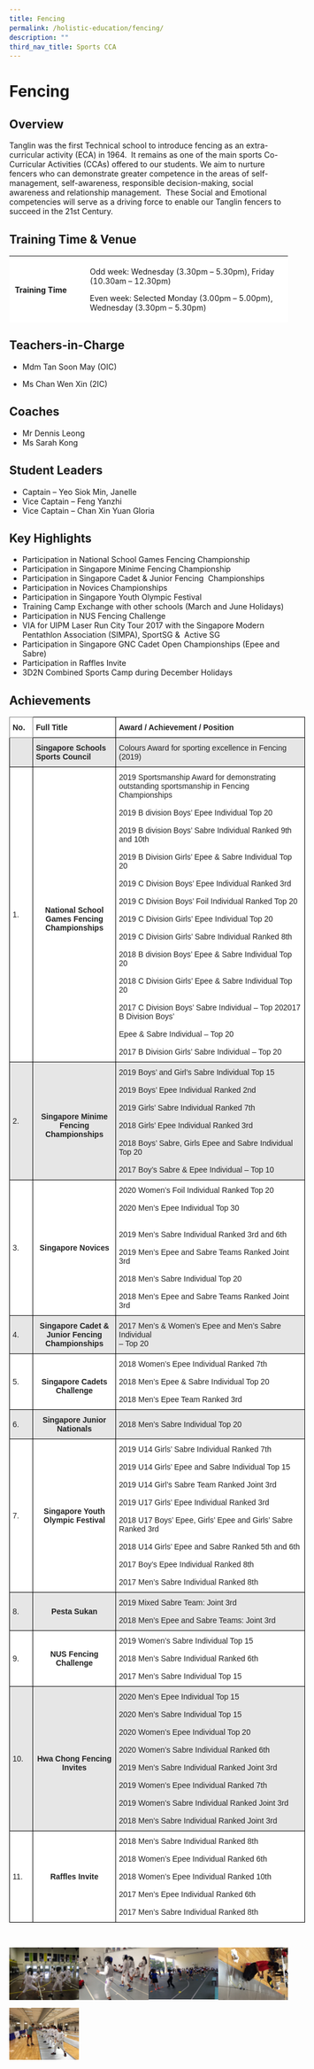```yaml
---
title: Fencing
permalink: /holistic-education/fencing/
description: ""
third_nav_title: Sports CCA
---
```

# Fencing


## Overview 


Tanglin was the first Technical school to introduce fencing as an extra-curricular activity (ECA) in 1964.  It remains as one of the main sports Co-Curricular Activities (CCAs) offered to our students. We aim to nurture fencers who can demonstrate greater competence in the areas of self-management, self-awareness, responsible decision-making, social awareness and relationship management.  These Social and Emotional competencies will serve as a driving force to enable our Tanglin fencers to succeed in the 21st Century.

Training Time & Venue 
----------------------

<table width="694" style="box-sizing: inherit; border-collapse: collapse; border-spacing: 0px; max-width: 100%; height: 120px;"><tbody style="box-sizing: inherit;"><tr style="box-sizing: inherit; background: rgb(255, 255, 255);"><td style="box-sizing: inherit; padding: 5px 10px; width: 154.667px;"><strong style="box-sizing: inherit; font-weight: bold;">Training Time</strong></td><td style="box-sizing: inherit; padding: 5px 10px; width: 524px;"><p style="box-sizing: inherit; font-size: 1em;">Odd week: Wednesday (3.30pm – 5.30pm), Friday (10.30am – 12.30pm)</p><p style="box-sizing: inherit; font-size: 1em;">Even week: Selected Monday (3.00pm – 5.00pm), Wednesday (3.30pm – 5.30pm)</p></td></tr><tr style="box-sizing: inherit; background: rgb(230, 230, 230);"><td style="box-sizing: inherit; padding: 5px 10px; width: 154.667px;"><strong style="box-sizing: inherit; font-weight: bold;">Training Venue</strong></td><td style="box-sizing: inherit; padding: 5px 10px; width: 524px;">School Hall / 2nd level Open Space</td></tr></tbody></table>

## Teachers-in-Charge


*   Mdm Tan Soon May (OIC)
    
*   Ms Chan Wen Xin (2IC)
    

## Coaches


*   Mr Dennis Leong
*   Ms Sarah Kong

## Student Leaders


*   Captain – Yeo Siok Min, Janelle
*   Vice Captain – Feng Yanzhi
*   Vice Captain – Chan Xin Yuan Gloria

## Key Highlights


*   Participation in National School Games Fencing Championship
*   Participation in Singapore Minime Fencing Championship
*   Participation in Singapore Cadet & Junior Fencing  Championships
*   Participation in Novices Championships
*   Participation in Singapore Youth Olympic Festival
*   Training Camp Exchange with other schools (March and June Holidays)
*   Participation in NUS Fencing Challenge
*   VIA for UIPM Laser Run City Tour 2017 with the Singapore Modern Pentathlon Association (SIMPA), SportSG &  Active SG
*   Participation in Singapore GNC Cadet Open Championships (Epee and Sabre)
*   Participation in Raffles Invite
*   3D2N Combined Sports Camp during December Holidays

## Achievements

<style type="text/css">
.tg  {border-collapse:collapse;border-spacing:0;}
.tg td{border-color:black;border-style:solid;border-width:1px;font-family:Arial, sans-serif;font-size:14px;
  overflow:hidden;padding:10px 5px;word-break:normal;}
.tg th{border-color:black;border-style:solid;border-width:1px;font-family:Arial, sans-serif;font-size:14px;
  font-weight:normal;overflow:hidden;padding:10px 5px;word-break:normal;}
.tg .tg-l2bf{background-color:#FFF;color:#222;font-weight:bold;text-align:left;vertical-align:top}
.tg .tg-h5mn{background-color:#E6E6E6;color:#222;text-align:left;vertical-align:middle}
.tg .tg-xyrl{background-color:#E6E6E6;color:#222;text-align:left;vertical-align:top}
.tg .tg-0f6e{background-color:#FFF;border-color:inherit;color:#222;font-weight:bold;text-align:left;vertical-align:top}
.tg .tg-rs0e{background-color:#E6E6E6;color:#222;font-weight:bold;text-align:left;vertical-align:top}
.tg .tg-1ppo{background-color:#FFF;color:#222;text-align:left;vertical-align:middle}
.tg .tg-4ufn{background-color:#FFF;color:#222;font-weight:bold;text-align:center;vertical-align:top}
.tg .tg-tsok{background-color:#FFF;color:#222;text-align:left;vertical-align:top}
.tg .tg-pr30{background-color:#E6E6E6;color:#222;font-weight:bold;text-align:center;vertical-align:top}
.tg .tg-a3j2{background-color:#FFF;color:#222;text-align:center;vertical-align:middle}
</style>
<table class="tg" style="undefined;table-layout: fixed; width: 535px">
<colgroup>
<col style="width: 42.2px">
<col style="width: 150.2px">
<col style="width: 342.2px">
</colgroup>
<thead>
  <tr>
    <th class="tg-0f6e"><span style="font-weight:bold">No.</span></th>
    <th class="tg-l2bf"><span style="font-weight:bold">Full Title</span></th>
    <th class="tg-l2bf"><span style="font-weight:bold">Award / Achievement / Position</span></th>
  </tr>
</thead>
<tbody>
  <tr>
    <td class="tg-h5mn"> </td>
    <td class="tg-rs0e"><span style="font-weight:bold">Singapore Schools Sports Council</span></td>
    <td class="tg-xyrl">Colours Award for sporting excellence in Fencing (2019)</td>
  </tr>
  <tr>
    <td class="tg-1ppo">1.</td>
    <td class="tg-4ufn"><br><br><br><br><br><br><br><br><br><br><br><br><br><br><br><span style="font-weight:bold">National School Games Fencing Championships</span></td>
    <td class="tg-tsok">2019 Sportsmanship Award for demonstrating outstanding sportsmanship in Fencing Championships <br><br>2019 B division Boys’ Epee Individual Top 20<br><br>2019 B division Boys’ Sabre Individual Ranked 9th and 10th<br><br>2019 B Division Girls’ Epee &amp; Sabre Individual Top 20<br><br>2019 C Division Boys’ Epee Individual Ranked 3rd<br><br>2019 C Division Boys’ Foil Individual Ranked Top 20<br><br>2019 C Division Girls’ Epee Individual Top 20<br><br>2019 C Division Girls’ Sabre Individual Ranked 8th<br><br>2018 B division Boys’ Epee &amp; Sabre Individual Top 20<br><br>2018 C Division Girls’ Epee &amp; Sabre Individual Top 20<br><br>2017 C Division Boys’ Sabre Individual – Top 202017 B Division Boys’ <br><br>Epee &amp; Sabre Individual – Top 20<br><br>2017 B Division Girls’ Sabre Individual – Top 20 </td>
  </tr>
  <tr>
    <td class="tg-h5mn">2.</td>
    <td class="tg-pr30"><br><br><br><br><br><span style="font-weight:bold">Singapore Minime Fencing Championships </span></td>
    <td class="tg-xyrl">2019 Boys’ and Girl’s Sabre Individual Top 15<br><br>2019 Boys’ Epee Individual Ranked 2nd<br><br>2019 Girls’ Sabre Individual Ranked 7th <br><br>2018 Girls’ Epee Individual Ranked 3rd<br><br>2018 Boys’ Sabre, Girls Epee and Sabre Individual Top 20<br><br>2017 Boy’s Sabre &amp; Epee Individual – Top 10</td>
  </tr>
  <tr>
    <td class="tg-1ppo">3.</td>
    <td class="tg-a3j2"> <span style="font-weight:bold">Singapore Novices</span></td>
    <td class="tg-tsok">2020 Women’s Foil Individual Ranked Top 20 <br><br>2020 Men’s Epee Individual Top 30 <br><br><br>2019 Men’s Sabre Individual Ranked 3rd and 6th <br><br>2019 Men’s Epee and Sabre Teams Ranked Joint 3rd <br><br>2018 Men’s Sabre Individual Top 20<br><br>2018 Men’s Epee and Sabre Teams Ranked Joint 3rd</td>
  </tr>
  <tr>
    <td class="tg-h5mn">4.</td>
    <td class="tg-pr30"><span style="font-weight:bold">Singapore Cadet &amp; Junior Fencing Championships</span></td>
    <td class="tg-xyrl">2017 Men’s &amp; Women’s Epee and Men’s Sabre Individual<br>– Top 20</td>
  </tr>
  <tr>
    <td class="tg-1ppo">5.</td>
    <td class="tg-a3j2"> <br><span style="font-weight:bold">Singapore Cadets Challenge </span><br></td>
    <td class="tg-tsok">2018 Women’s Epee Individual Ranked 7th<br><br>2018 Men’s Epee &amp; Sabre Individual Top 20<br><br>2018 Men’s Epee Team Ranked 3rd</td>
  </tr>
  <tr>
    <td class="tg-h5mn">6.</td>
    <td class="tg-pr30"><span style="font-weight:bold">Singapore Junior Nationals </span></td>
    <td class="tg-h5mn">2018 Men’s Sabre Individual Top 20</td>
  </tr>
  <tr>
    <td class="tg-1ppo">7.</td>
    <td class="tg-a3j2"> <span style="font-weight:bold">Singapore Youth Olympic Festival </span></td>
    <td class="tg-tsok">2019 U14 Girls’ Sabre Individual Ranked 7th <br><br>2019 U14 Girls’ Epee and Sabre Individual Top 15 <br><br>2019 U14 Girl’s Sabre Team Ranked Joint 3rd<br><br>2019 U17 Girls’ Epee Individual Ranked 3rd<br><br>2018 U17 Boys’ Epee, Girls’ Epee and Girls’ Sabre <br>Ranked 3rd<br><br>2018 U14 Girls’ Epee and Sabre Ranked 5th and 6th  <br><br>2017 Boy’s Epee Individual Ranked 8th<br><br>2017 Men’s Sabre Individual Ranked 8th</td>
  </tr>
  <tr>
    <td class="tg-h5mn">8.</td>
    <td class="tg-pr30"><br><span style="font-weight:bold">Pesta Sukan</span></td>
    <td class="tg-xyrl">2019 Mixed Sabre Team: Joint 3rd <br><br>2018 Men’s Epee and Sabre Teams: Joint 3rd</td>
  </tr>
  <tr>
    <td class="tg-1ppo">9.</td>
    <td class="tg-a3j2"> <span style="font-weight:bold">NUS Fencing Challenge </span></td>
    <td class="tg-tsok">2019 Women’s Sabre Individual Top 15 <br><br>2018 Men’s Sabre Individual Ranked 6th <br><br>2017 Men’s Sabre Individual Top 15</td>
  </tr>
  <tr>
    <td class="tg-h5mn">10.</td>
    <td class="tg-pr30"><br><br><br><br><br><br><br><span style="font-weight:bold">Hwa Chong Fencing Invites</span></td>
    <td class="tg-xyrl">2020 Men’s Epee Individual Top 15 <br><br>2020 Men’s Sabre Individual Top 15<br> <br>2020 Women’s Epee Individual Top 20<br><br>2020 Women’s Sabre Individual Ranked 6th <br><br>2019 Men’s Sabre Individual Ranked Joint 3rd<br><br>2019 Women’s Epee Individual Ranked 7th<br><br>2019 Women’s Sabre Individual Ranked Joint 3rd <br><br>2018 Men’s Sabre Individual Ranked Joint 3rd </td>
  </tr>
  <tr>
    <td class="tg-1ppo">11.</td>
    <td class="tg-4ufn"><br><br><br><br><span style="font-weight:bold">Raffles Invite</span></td>
    <td class="tg-tsok">2018 Men’s Sabre Individual Ranked 8th<br><br>2018 Women’s Epee Individual Ranked 6th<br><br>2018 Women’s Epee Individual Ranked 10th<br><br>2017 Men’s Epee Individual Ranked 6th <br><br>2017 Men’s Sabre Individual Ranked 8th </td>
  </tr>
</tbody>
</table>

<br>
<p>  
<img style="width:25%" src="/images/1SchTraining1_2014.jpg" align=left>  
</p><p>  
<img style="width:25%" src="/images/3Studio1.jpg" align=left>  
</p><p>  
<img style="width:25%" src="/images/4CampExchange.jpg" align=left>  
</p><p>  
<img style="width:25%" src="/images/6SYOF2.jpg" align=left>  
</p><br clear="left">

<p>  
<img style="width:25%" src="/images/7SYOF_Epee.jpg" align=left>  
</p><p>